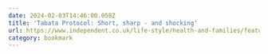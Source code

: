 ```yaml
---
date: 2024-02-03T14:46:00.058Z
title: 'Tabata Protocol: Short, sharp - and shocking'
url: https://www.independent.co.uk/life-style/health-and-families/features/tabata-protocol-short-sharp-and-shocking-8556067.html
category: bookmark
---
```

